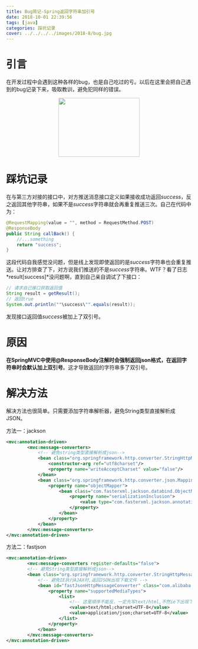 ```yaml
---
title: Bug简记-Spring返回字符串加引号
date: 2018-10-01 22:39:56
tags: [java]
categories: 踩坑记录
cover: ../../../../images/2018-8/bug.jpg
---
```


# 引言

在开发过程中会遇到这种各样的bug，也是自己吃过的亏。以后在这里会把自己遇到的bug记录下来，吸取教训，避免犯同样的错误。<div align=center><img width="220" height="160" src="../../../../images/2018-8/bug.jpg" algin="center"/></div><!-- more -->

# 踩坑记录

在与第三方对接的接口中，对方推送消息接口定义如果接收成功返回*success*，反之返回其他字符串，如果不是*success*字符串就会再重复推送三次。自己在代码中为：

```java
@RequestMapping(value = "", method = RequestMethod.POST)
@ResponseBody
public String callBack() {
    //...something
    return "success";
}
```

这段代码自我感觉没问题，但是线上发现即使返回的是*success*字符串也会重复推送。让对方排查了下，对方说我们推送的不是*success*字符串。WTF？看了日志*result[success]*没问题啊，直到自己亲自调试了下接口：

```java
// 请求自己接口获取返回值
String result = getResult();
// 返回true
System.out.println(""\success\"".equals(result));
```

发现接口返回值*success*被加上了双引号。

# 原因

**在SpringMVC中使用@ResponseBody注解时会强制返回json格式，在返回字符串时会默认加上双引号**。这才导致返回的字符串多了双引号。

# 解决方法

解决方法也很简单。只需要添加字符串解析器，避免String类型直接解析成JSON。

方法一：jackson

```xml
<mvc:annotation-driven>
        <mvc:message-converters>
            <!-- 避免string类型直接解析成json-->
            <bean class="org.springframework.http.converter.StringHttpMessageConverter">
                <constructor-arg ref="utf8charset"/>
                <property name="writeAcceptCharset" value="false"/>
            </bean>
            <bean class="org.springframework.http.converter.json.MappingJackson2HttpMessageConverter">
                <property name="objectMapper">
                    <bean class="com.fasterxml.jackson.databind.ObjectMapper">
                        <property name="serializationInclusion">
                            <value type="com.fasterxml.jackson.annotation.JsonInclude.Include">NON_NULL</value>
                        </property>
                    </bean>
                </property>
            </bean>
        </mvc:message-converters>
</mvc:annotation-driven>
```

方法二：fastjson

```xml
<mvc:annotation-driven>
        <mvc:message-converters register-defaults="false">
        <!-- 避免String类型直接解析成json-->
        <bean class="org.springframework.http.converter.StringHttpMessageConverter"/>
            <!-- 避免IE执行AJAX时,返回JSON出现下载文件 -->
            <bean id="fastJsonHttpMessageConverter" class="com.alibaba.fastjson.support.spring.FastJsonHttpMessageConverter">
                <property name="supportedMediaTypes">
                    <list>
                        <!-- 这里顺序不能反，一定先写text/html,不然ie下出现下载提示 -->
                        <value>text/html;charset=UTF-8</value>
                        <value>application/json;charset=UTF-8</value>
                    </list>
                </property>
            </bean>
        </mvc:message-converters>
</mvc:annotation-driven>
```

